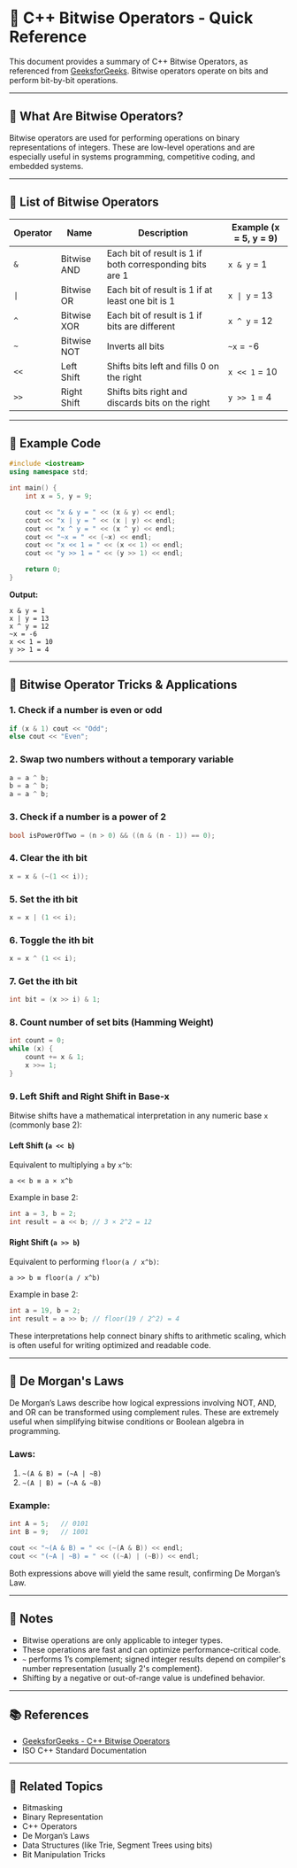 # 📘 C++ Bitwise Operators - Quick Reference

This document provides a summary of C++ Bitwise Operators, as referenced from [GeeksforGeeks](https://www.geeksforgeeks.org/cpp/cpp-bitwise-operators/). Bitwise operators operate on bits and perform bit-by-bit operations.

---

## 🧠 What Are Bitwise Operators?

Bitwise operators are used for performing operations on binary representations of integers. These are low-level operations and are especially useful in systems programming, competitive coding, and embedded systems.

---

## 🔧 List of Bitwise Operators

| Operator | Name           | Description                                             | Example (x = 5, y = 9) |
|----------|----------------|---------------------------------------------------------|------------------------|
| `&`      | Bitwise AND    | Each bit of result is 1 if both corresponding bits are 1| `x & y` = 1            |
| `\|`      | Bitwise OR     | Each bit of result is 1 if at least one bit is 1       | `x \| y` = 13           |
| `^`      | Bitwise XOR    | Each bit of result is 1 if bits are different          | `x ^ y` = 12           |
| `~`      | Bitwise NOT    | Inverts all bits                                        | `~x` = -6              |
| `<<`     | Left Shift     | Shifts bits left and fills 0 on the right              | `x << 1` = 10          |
| `>>`     | Right Shift    | Shifts bits right and discards bits on the right       | `y >> 1` = 4           |

---

## 🧪 Example Code

```cpp
#include <iostream>
using namespace std;

int main() {
    int x = 5, y = 9;

    cout << "x & y = " << (x & y) << endl;
    cout << "x | y = " << (x | y) << endl;
    cout << "x ^ y = " << (x ^ y) << endl;
    cout << "~x = " << (~x) << endl;
    cout << "x << 1 = " << (x << 1) << endl;
    cout << "y >> 1 = " << (y >> 1) << endl;

    return 0;
}
```

**Output:**
```
x & y = 1
x | y = 13
x ^ y = 12
~x = -6
x << 1 = 10
y >> 1 = 4
```

---

## 🧱 Bitwise Operator Tricks & Applications

### 1. Check if a number is even or odd
```cpp
if (x & 1) cout << "Odd";
else cout << "Even";
```

### 2. Swap two numbers without a temporary variable
```cpp
a = a ^ b;
b = a ^ b;
a = a ^ b;
```

### 3. Check if a number is a power of 2
```cpp
bool isPowerOfTwo = (n > 0) && ((n & (n - 1)) == 0);
```

### 4. Clear the ith bit
```cpp
x = x & (~(1 << i));
```

### 5. Set the ith bit
```cpp
x = x | (1 << i);
```

### 6. Toggle the ith bit
```cpp
x = x ^ (1 << i);
```

### 7. Get the ith bit
```cpp
int bit = (x >> i) & 1;
```

### 8. Count number of set bits (Hamming Weight)
```cpp
int count = 0;
while (x) {
    count += x & 1;
    x >>= 1;
}
```

### 9. Left Shift and Right Shift in Base-x

Bitwise shifts have a mathematical interpretation in any numeric base `x` (commonly base 2):

#### Left Shift (`a << b`)
Equivalent to multiplying `a` by `x^b`:
```
a << b ≡ a × x^b
```
Example in base 2:
```cpp
int a = 3, b = 2;
int result = a << b; // 3 × 2^2 = 12
```

#### Right Shift (`a >> b`)
Equivalent to performing `floor(a / x^b)`:
```
a >> b ≡ floor(a / x^b)
```
Example in base 2:
```cpp
int a = 19, b = 2;
int result = a >> b; // floor(19 / 2^2) = 4
```

These interpretations help connect binary shifts to arithmetic scaling, which is often useful for writing optimized and readable code.

---

## 🧮 De Morgan's Laws

De Morgan’s Laws describe how logical expressions involving NOT, AND, and OR can be transformed using complement rules. These are extremely useful when simplifying bitwise conditions or Boolean algebra in programming.

### Laws:

1. `~(A & B) = (~A | ~B)`
2. `~(A | B) = (~A & ~B)`

### Example:
```cpp
int A = 5;   // 0101
int B = 9;   // 1001

cout << "~(A & B) = " << (~(A & B)) << endl;
cout << "(~A | ~B) = " << ((~A) | (~B)) << endl;
```

Both expressions above will yield the same result, confirming De Morgan’s Law.

---

## 🧩 Notes

- Bitwise operations are only applicable to integer types.
- These operations are fast and can optimize performance-critical code.
- `~` performs 1’s complement; signed integer results depend on compiler's number representation (usually 2's complement).
- Shifting by a negative or out-of-range value is undefined behavior.

---

## 📚 References

- [GeeksforGeeks - C++ Bitwise Operators](https://www.geeksforgeeks.org/cpp/cpp-bitwise-operators/)
- ISO C++ Standard Documentation

---

## 🔗 Related Topics

- Bitmasking
- Binary Representation
- C++ Operators
- De Morgan’s Laws
- Data Structures (like Trie, Segment Trees using bits)
- Bit Manipulation Tricks
